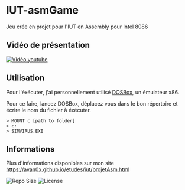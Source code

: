 # IUT-asmGame
Jeu crée en projet pour l'IUT en Assembly pour Intel 8086

## Vidéo de présentation

[![Vidéo youtube](https://img.youtube.com/vi/W9PVjym2soM/0.jpg)](https://youtu.be/W9PVjym2soM)

## Utilisation

Pour l'éxécuter, j'ai personnellement utilisé [DOSBox](https://www.dosbox.com/), un émulateur x86.

Pour ce faire, lancez DOSBox, déplacez vous dans le bon répertoire et écrire le nom du fichier à éxécuter.

```console
> MOUNT c [path to folder]
> c:
> SIMVIRUS.EXE
```

## Informations
Plus d'informations disponibles sur mon site <https://avan0x.github.io/etudes/iut/projetAsm.html>

![Repo Size](https://img.shields.io/github/repo-size/avan0x/IUT-asmGame?logo=github)
![License](https://img.shields.io/github/license/avan0x/IUT-asmGame?logo=github)
